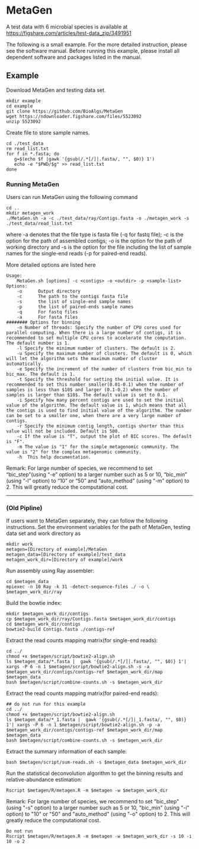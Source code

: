 # MetaGen
A test data with 6 microbial species is available at https://figshare.com/articles/test-data_zip/3491951

The following is a small example. For the more detailed instruction, please see the software manual. Before running this example, please install all dependent software and packages listed in the manual.


## Example 

Download MetaGen and testing data set.
```shellscript
mkdir example
cd example
git clone https://github.com/BioAlgs/MetaGen
wget https://ndownloader.figshare.com/files/5523092
unzip 5523092
```

Create file to store sample names.
```shellscript
cd ./test_data
rm read_list.txt
for f in *.fasta; do 
   g=$(echo $f |gawk '{gsub(/.*[/]|.fasta/, "", $0)} 1')
   echo -e "$PWD/$g" >> read_list.txt
done
```

### Running MetaGen
Users can run MetaGen using the following command
```shellscript
cd ..
mkdir metagen_work
./MetaGen.sh -a -c ./test_data/ray/Contigs.fasta -o ./metagen_work -s ./test_data/read_list.txt 
```

where -a denotes that the file type is fasta file (-q for fastq file); -c is the option for the path of assembled contigs; -o is the option for the path of working directory and -s is the option for the file including the list of sample names for the single-end reads (-p for paired-end reads).



More detailed options are listed here
```shellscript
Usage:
    MetaGen.sh [options] -c <contigs> -o <outdir> -p <sample-list>
Options:
	-o      Output directory
	-c      The path to the contigs fasta file
    -s      the list of single-end sample names
    -p      the list of paired-ends sample names
    -q      For fastq files
    -a      For fasta files
######## Options for binning
	-n Number of threads: Specify the number of CPU cores used for parallel computing. When there is a large number of contigs, it is recommended to set multiple CPU cores to accelerate the computation. The default number is 1.
	-l Specify the minimum number of clusters. The default is 2.
	-u Specify the maximum number of clusters. The default is 0, which will let the algorithm sets the maximum number of cluster automatically.
	-e Specify the increment of the number of clusters from bic_min to bic_max. The default is 1.
	-t Specify the threshold for setting the initial value. It is recommended to set this number smaller(0.01-0.1) when the number of samples is less than $10$ and larger (0.1-0.2) when the number of samples is larger than $10$. The default value is set to 0.1.
	-i Specify how many percent contigs are used to set the initial value of the algorithm. The default value is 1, which means that all the contigs is used to find initial value of the algorithm. The number can be set to a smaller one, when there are a very large number of contigs.
	-r Specify the minimum contig length, contigs shorter than this value will not be included. Default is 500.
	-c If the value is "T", output the plot of BIC scores. The default is "F".
	-m The value is "1" for the simple metagenomic community. The value is "2" for the complex metagenomic community.
    -h  This help documentation.
```

Remark: For large number of species, we recommend to set “bic_step”(using “-e” option) to a larger number such as 5 or 10, “bic_min” (using “-l” option) to “10” or “50” and “auto_method” (using “-m” option) to 2. This will greatly reduce the computational cost.




---
### (Old Pipline) 
If users want to MetaGen separately, they can follow the following instructions.
Set the environment variables for the path of MetaGen, testing data set and work directory as
```shellscript
mkdir work
metagen=[Directory of example]/MetaGen
metagen_data=[Directory of example]/test_data 
metagen_work_dir=[Directory of example]/work
```

Run assembly using Ray assembler:
```shellscript
cd $metagen_data 
mpiexec -n 10 Ray -k 31 -detect-sequence-files ./ -o \ $metagen_work_dir/ray
```

Build the bowtie index:
```shellscript
mkdir $metagen_work_dir/contigs
cp $metagen_work_dir/ray/Contigs.fasta $metagen_work_dir/contigs
cd $metagen_work_dir/contigs
bowtie2-build Contigs.fasta ./contigs-ref
```

Extract the read counts mapping matrix(for single-end reads):
```shellscript
cd ../ 
chmod +x $metagen/script/bowtie2-align.sh 
ls $metagen_data/*.fasta |  gawk '{gsub(/.*[/]|.fasta/, "", $0)} 1'| xargs -P 6 -n 1 $metagen/script/bowtie2-align.sh -s -a $metagen_work_dir/contigs/contigs-ref $metagen_work_dir/map $metagen_data
bash $metagen/script/combine-counts.sh -s $metagen_work_dir
```

Extract the read counts mapping matrix(for paired-end reads):
```shellscript
## do not run for this example
cd ../ 
chmod +x $metagen/script/bowtie2-align.sh 
ls $metagen_data/*_1.fasta |  gawk '{gsub(/.*[/]|_1.fasta/, "", $0)} 1'| xargs -P 6 -n 1 $metagen/script/bowtie2-align.sh -p -a $metagen_work_dir/contigs/contigs-ref $metagen_work_dir/map $metagen_data
bash $metagen/script/combine-counts.sh -s $metagen_work_dir
```

Extract the summary information of each sample:
```shellscript
bash $metagen/script/sum-reads.sh -s $metagen_data $metagen_work_dir
```

Run the statistical deconvolution algorithm to get the binning results and relative-abundance estimation:
```shellscript
Rscript $metagen/R/metagen.R -m $metagen -w $metagen_work_dir
```
Remark: For large number of species, we recommend to set "bic_step"(using "-s" option) to a larger number such as 5 or 10,  "bic_min" (using "-i" option) to "10" or "50" and "auto_method" (using "-o" option) to 2. This will greatly reduce the computational cost.
```shellscript
Do not run
Rscript $metagen/R/metagen.R -m $metagen -w $metagen_work_dir -s 10 -i 10 -o 2
```
